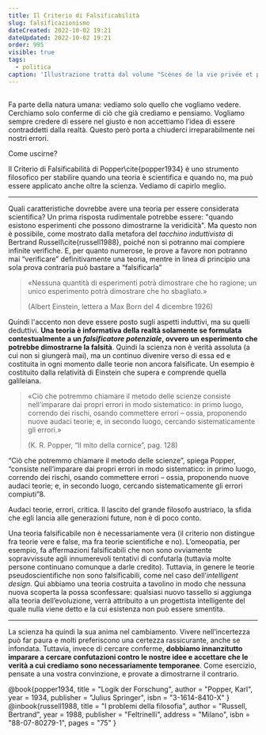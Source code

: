 ```yaml
---
title: Il Criterio di Falsificabilità
slug: falsificazionismo
dateCreated: 2022-10-02 19:21
dateUpdated: 2022-10-02 19:21
order: 995
visible: true
tags:
  - politica
caption: 'Illustrazione tratta dal volume "Scènes de la vie privée et publique des animaux" a cura di Pierre Jules Hetzel pubblicato a Parigi fra il 1840 e il 1842'
---
```


##

<span class="newthought">Fa parte</span> della natura umana: vediamo solo quello che vogliamo vedere. Cerchiamo solo conferme di ciò che già crediamo e pensiamo. Vogliamo sempre credere di essere nel giusto e non accettiamo l’idea di essere contraddetti dalla realtà. Questo però porta a chiuderci irreparabilmente nei nostri errori.

Come uscirne?

Il Criterio di Falsificabilità di Popper\cite{popper1934} è uno strumento filosofico per stabilire quando una teoria è scientifica e quando no, ma può essere applicato anche oltre la scienza. Vediamo di capirlo meglio.

---

Quali caratteristiche dovrebbe avere una teoria per essere considerata scientifica? Un prima risposta rudimentale potrebbe essere: "quando esistono esperimenti che possono dimostrarne la veridicità". Ma questo non è possibile, come mostrato dalla metafora del _tacchino induttivista_ di Bertrand Russell\cite{russell1988}, poiché non si potranno mai compiere infinite verifiche. E, per quanto numerose, le prove a favore non potranno mai “verificare” definitivamente una teoria, mentre in linea di principio una sola prova contraria può bastare a “falsificarla”

<div class="epigraph">
    <blockquote>
        <p>«Nessuna quantità di esperimenti potrà dimostrare che ho ragione; un unico esperimento potrà dimostrare che ho sbagliato.»</p>
        <footer>(Albert Einstein, lettera a Max Born del 4 dicembre 1926)</footer>
    </blockquote>
</div>

Quindi l'accento non deve essere posto sugli aspetti induttivi, ma su quelli deduttivi. **Una teoria è informativa della realtà solamente se formulata contestualmente a un _falsificatore potenziale_, ovvero un esperimento che potrebbe dimostrarne la falsità**. Quindi la scienza non è verità assoluta (a cui non si giungerà mai), ma un continuo divenire verso di essa ed e costituita in ogni momento dalle teorie non ancora falsificate. Un esempio è costituito dalla relatività di Einstein che supera e comprende quella galileiana.

<div class="epigraph">
    <blockquote>
        <p>«Ciò che potremmo chiamare il metodo delle scienze consiste nell’imparare dai propri errori in modo sistematico: in primo luogo, correndo dei rischi, osando commettere errori – ossia, proponendo nuove audaci teorie; e, in secondo luogo, cercando sistematicamente gli errori.»</p>
        <footer>(K. R. Popper, “Il mito della cornice”, pag. 128)</footer>
    </blockquote>
</div>

“Ciò che potremmo chiamare il metodo delle scienze”, spiega Popper, “consiste nell’imparare dai propri errori in modo sistematico: in primo luogo, correndo dei rischi, osando commettere errori – ossia, proponendo nuove audaci teorie; e, in secondo luogo, cercando sistematicamente gli errori compiuti”8.

Audaci teorie, errori, critica. Il lascito del grande filosofo austriaco, la sfida che egli lancia alle generazioni future, non è di poco conto.

Una teoria falsificabile non è necessariamente vera (il criterio non distingue fra teorie vere e false, ma fra teorie scientifiche e no). L’omeopatia, per esempio, fa affermazioni falsificabili che non sono ovviamente sopravvissute agli innumerevoli tentativi di confutarla (tuttavia molte persone continuano comunque a darle credito). Tuttavia, in genere le teorie pseudoscientifiche non sono falsificabili, come nel caso dell’_intelligent design_. Qui abbiamo una teoria costruita a tavolino in modo che nessuna nuova scoperta la possa sconfessare: qualsiasi nuovo tassello si aggiunga alla teoria dell’evoluzione, verrà attribuito a un progettista intelligente del quale nulla viene detto e la cui esistenza non può essere smentita.

---

La scienza ha quindi la sua anima nel cambiamento. Vivere nell’incertezza può far paura e molti preferiscono una certezza rassicurante, anche se infondata. Tuttavia, invece di cercare conferme, **dobbiamo innanzitutto imparare a cercare confutazioni contro le nostre idee e accettare che le verità a cui crediamo sono necessariamente temporanee**. Come esercizio, pensate a una vostra convinzione, e provate a dimostrarne il contrario.

<bibliography>
@book{popper1934,
  title     = "Logik der Forschung",
  author    = "Popper, Karl",
  year      = 1934,
  publisher = "Julius Springer",
  isbn      = "3-1614-8410-X"
}
@inbook{russell1988,
  title     = "I problemi della filosofia",
  author    = "Russell, Bertrand",
  year      = 1988,
  publisher = "Feltrinelli",
  address   = "Milano",
  isbn      = "88-07-80279-1",
  pages     = "75"
}
</bibliography>
